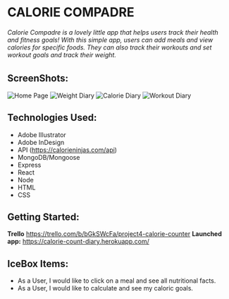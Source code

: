 # CALORIE COMPADRE
###### Calorie Compadre is a lovely little app that helps users track their health and fitness goals! With this simple app, users can add meals and view calories for specific foods. They can also track their workouts and set workout goals and track their weight. 

## ScreenShots:
![Home Page](https://i.imgur.com/WaiyWq1.png)
![Weight Diary](https://i.imgur.com/NEQ4Wvh.png)
![Calorie Diary](https://i.imgur.com/NMmpVtV.png)
![Workout Diary](https://i.imgur.com/nSSHf2v.png)

## Technologies Used:
- Adobe Illustrator
- Adobe InDesign
- API (https://calorieninjas.com/api)
- MongoDB/Mongoose
- Express
- React
- Node
- HTML
- CSS

## Getting Started:
**Trello** https://trello.com/b/bGkSWcFa/project4-calorie-counter
**Launched app:** https://calorie-count-diary.herokuapp.com/

## IceBox Items:
- As a User, I would like to click on a meal and see all nutritional facts.
- As a User, I would like to calculate and see my caloric goals.